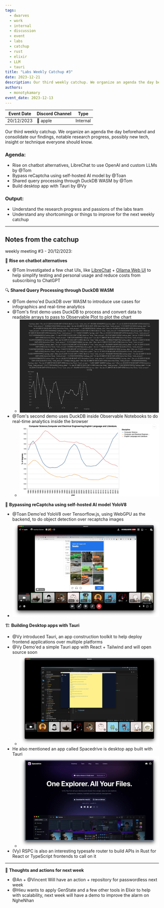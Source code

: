 ```yaml
---
tags:
  - dwarves
  - work
  - internal
  - discussion
  - event
  - labs
  - catchup
  - rust
  - elixir
  - LLM
  - tauri
title: "Labs Weekly Catchup #3"
date: 2023-12-21
description: Our third weekly catchup. We organize an agenda the day beforehand and consolidate our findings, notable research progress, possibly new tech, insight or technique everyone should know.
authors:
  - monotykamary
event_date: 2023-12-13
---
```


| Event Date | Discord Channel | Type     |
| ---------- | --------------- | -------- |
| 20/12/2023 | 🍎 apple        | Internal |

Our third weekly catchup. We organize an agenda the day beforehand and consolidate our findings, notable research progress, possibly new tech, insight or technique everyone should know.

### Agenda:

- Rise on chatbot alternatives, LibreChat to use OpenAI and custom LLMs by @Tom
- Bypass reCaptcha using self-hosted AI model by @Toan
- Shared query processing through DuckDB WASM by @Tom
- Build desktop app with Tauri by @Vy

### Output:

- Understand the research progress and passions of the labs team
- Understand any shortcomings or things to improve for the next weekly catchup

---

## Notes from the catchup

weekly meeting #3 - 20/12/2023:

🧠 **Rise on chatbot alternatives**

- @Tom Investigated a few chat UIs, like [LibreChat](https://docs.librechat.ai/) + [Ollama Web UI](https://github.com/ollama-webui/ollama-webui) to help simplify testing and personal usage and reduce costs from subscribing to ChatGPT

🔍 **Shared Query Processing through DuckDB WASM**

- @Tom demo'ed DuckDB over WASM to introduce use cases for infographics and real-time analytics
- @Tom's first demo uses DuckDB to process and convert data to readable arrays to pass to Observable Plot to plot the chart
  - ![](assets/labs-weekly-catchup-3-20231221150754783.webp)
- @Tom's second demo uses DuckDB inside Observable Notebooks to do real-time analytics inside the browser
  - ![](assets/labs-weekly-catchup-3-20231221151400953.webp)

🥽 **Bypassing reCaptcha using self-hosted AI model YoloV8**

- @Toan Demo'ed YoloV8 over Tensorflow.js, using WebGPU as the backend, to do object detection over recaptcha images
- ![](assets/labs-weekly-catchup-3-20231221150348859.webp)

🏗️ **Building Desktop apps with Tauri**

- @Vy introduced Tauri, an app construction toolkit to help deploy frontend applications over multiple platforms
- @Vy Demo'ed a simple Tauri app with React + Tailwind and will open source soon
  - ![](assets/labs-weekly-catchup-3-20231221150359017.webp)
- He also mentioned an app called Spacedrive is desktop app built with Tauri
  - ![](assets/labs-weekly-catchup-3-20231221151543222.webp)
- (Vy) RSPC is also an interesting typesafe router to build APIs in Rust for React or TypeScript frontends to call on it

---

💭 **Thoughts and actions for next week**

- @An + @Vincent Will have an action + repository for passwordless next week
- @Hieu wants to apply GenState and a few other tools in Elixir to help with scalability, next week will have a demo to improve the alarm on NgheNhan
